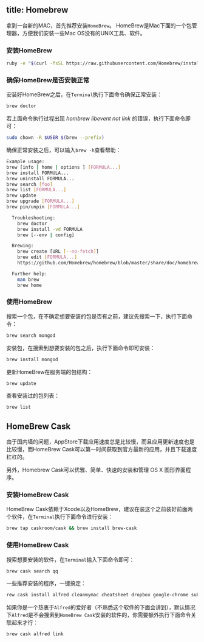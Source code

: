 title: Homebrew
---

拿到一台新的MAC，首先推荐安装`HomeBrew`。
HomeBrew是Mac下面的一个包管理器，方便我们安装一些Mac OS没有的UNIX工具、软件。

### 安装HomeBrew

  ```bash
  ruby -e "$(curl -fsSL https://raw.githubusercontent.com/Homebrew/install/master/install)"
  ```

### 确保HomeBrew是否安装正常

  安装好HomeBrew之后，在`Terminal`执行下面命令确保正常安装：

  ```bash
  brew doctor
  ```

  若上面命令执行过程出现 *hombrew libevent not link* 的错误，执行下面命令即可：

  ```bash
  sudo chown -R $USER $(brew --prefix)
  ```

  确保正常安装之后，可以输入`brew -h`查看帮助：

  ```bash
  Example usage:
  brew [info | home | options ] [FORMULA...]
  brew install FORMULA...
  brew uninstall FORMULA...
  brew search [foo]
  brew list [FORMULA...]
  brew update
  brew upgrade [FORMULA...]
  brew pin/unpin [FORMULA...]

	Troubleshooting:
	  brew doctor
	  brew install -vd FORMULA
	  brew [--env | config]

	Brewing:
	  brew create [URL [--no-fetch]]
	  brew edit [FORMULA...]
	  https://github.com/Homebrew/homebrew/blob/master/share/doc/homebrew/Formula-Cookbook.md

	Further help:
	  man brew
	  brew home
  ```

### 使用HomeBrew

  搜索一个包，在不确定想要安装的包是否有之前，建议先搜索一下，执行下面命令：

  ```bash
  brew search mongod
  ```

  安装包，在搜索到想要安装的包之后，执行下面命令即可安装：

  ```bash
  brew install mongod
  ```

  更新HomeBrew在服务端的包结构：

  ```bash
  brew update
  ```

  查看安装过的包列表：

  ```bash
  brew list
  ```


## HomeBrew Cask

由于国内墙的问题，AppStore下载应用速度总是比较慢，而且应用更新速度也是比较慢，而HomeBrew Cask可以第一时间获取到官方最新的应用，并且下载速度杠杠的。

另外，Homebrew Cask可以优雅、简单、快速的安装和管理 OS X 图形界面程序。

### 安装HomeBrew Cask

  HomeBrew Cask依赖于Xcode以及HomeBrew，建议在装这个之前装好前面两个软件，在`Terminal`执行下面命令进行安装：

  ```bash
  brew tap caskroom/cask && brew install brew-cask
  ```

### 使用HomeBrew Cask

  搜索想要安装的软件，在`Terminal`输入下面命令即可：

  ```bash
  brew cask search qq
  ```

  一些推荐安装的程序，一键搞定：

  ```bash
  rew cask install alfred cleanmymac cheatsheet dropbox google-chrome sublime-text
  ```

  如果你是一个热衷于`Alfred`的爱好者（不熟悉这个软件的下面会讲到），默认情况下`Alfred`是不会搜索到`HomeBrew Cask`安装的软件的，你需要额外执行下面命令关联起来才行：

  ```bash
  brew cask alfred link
  ```
